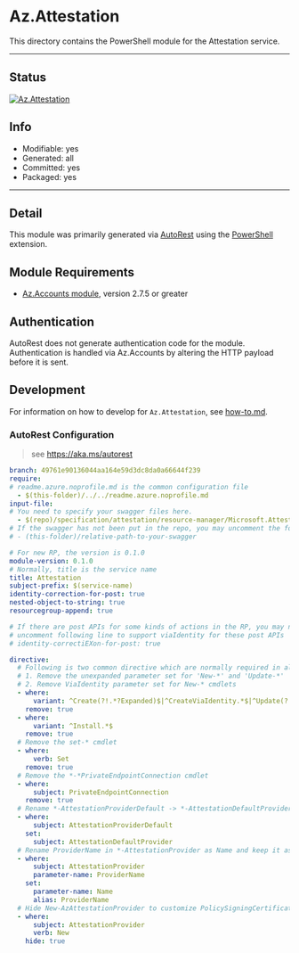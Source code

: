 <!-- region Generated -->
# Az.Attestation
This directory contains the PowerShell module for the Attestation service.

---
## Status
[![Az.Attestation](https://img.shields.io/powershellgallery/v/Az.Attestation.svg?style=flat-square&label=Az.Attestation "Az.Attestation")](https://www.powershellgallery.com/packages/Az.Attestation/)

## Info
- Modifiable: yes
- Generated: all
- Committed: yes
- Packaged: yes

---
## Detail
This module was primarily generated via [AutoRest](https://github.com/Azure/autorest) using the [PowerShell](https://github.com/Azure/autorest.powershell) extension.

## Module Requirements
- [Az.Accounts module](https://www.powershellgallery.com/packages/Az.Accounts/), version 2.7.5 or greater

## Authentication
AutoRest does not generate authentication code for the module. Authentication is handled via Az.Accounts by altering the HTTP payload before it is sent.

## Development
For information on how to develop for `Az.Attestation`, see [how-to.md](how-to.md).
<!-- endregion -->

### AutoRest Configuration
> see https://aka.ms/autorest

``` yaml
branch: 49761e90136044aa164e59d3dc8da0a66644f239
require:
# readme.azure.noprofile.md is the common configuration file
  - $(this-folder)/../../readme.azure.noprofile.md
input-file:
# You need to specify your swagger files here.
  - $(repo)/specification/attestation/resource-manager/Microsoft.Attestation/stable/2020-10-01/attestation.json
# If the swagger has not been put in the repo, you may uncomment the following line and refer to it locally
# - (this-folder)/relative-path-to-your-swagger 

# For new RP, the version is 0.1.0
module-version: 0.1.0
# Normally, title is the service name
title: Attestation
subject-prefix: $(service-name)
identity-correction-for-post: true
nested-object-to-string: true
resourcegroup-append: true

# If there are post APIs for some kinds of actions in the RP, you may need to 
# uncomment following line to support viaIdentity for these post APIs
# identity-correctiEXon-for-post: true

directive:
  # Following is two common directive which are normally required in all the RPs
  # 1. Remove the unexpanded parameter set for 'New-*' and 'Update-*'
  # 2. Remove ViaIdentity parameter set for New-* cmdlets
  - where:
      variant: ^Create(?!.*?Expanded)$|^CreateViaIdentity.*$|^Update(?!.*?Expanded)
    remove: true
  - where:
      variant: ^Install.*$
    remove: true
  # Remove the set-* cmdlet
  - where:
      verb: Set
    remove: true
  # Remove the *-*PrivateEndpointConnection cmdlet
  - where:
      subject: PrivateEndpointConnection
    remove: true
  # Rename *-AttestationProviderDefault -> *-AttestationDefaultProvider
  - where:
      subject: AttestationProviderDefault
    set:
      subject: AttestationDefaultProvider
  # Rename ProviderName in *-AttestationProvider as Name and keep it as alias
  - where:
      subject: AttestationProvider
      parameter-name: ProviderName
    set:
      parameter-name: Name
      alias: ProviderName
  # Hide New-AzAttestationProvider to customize PolicySigningCertificateKey as PolicySigningCertificateKeyPath
  - where:
      subject: AttestationProvider
      verb: New
    hide: true
  
```
